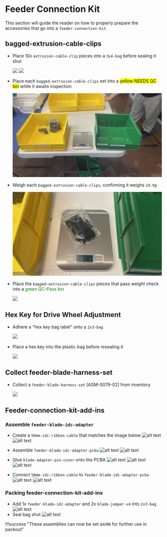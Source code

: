 # Feeder Connection Kit

This section will guide the reader on how to properly prepare the accessories that go into a `feeder-connection-kit`.

## bagged-extrusion-cable-clips

* Place 10x `extrusion-cable-clip` pieces into a `3x4-bag` before sealing it shut

	![](img/IMG_3667.png)
	![](img/IMG_3666.png)

* Place each `bagged-extrusion-cable-clips` set into a <span style="background-color:yellow"> yellow NEEDS QC bin</span> while it awaits inspection

	![](img/IMG_6181.jpeg)

* Weigh each `bagged-extrusion-cable-clips`, confirming it weighs `19.9g`

	![](img/IMG_6182.jpeg)

* Place the `bagged-extrusion-cable-clips` pieces that pass weight check into a <span style="color:green"> green QC-Pass bin</span>

	![](img/IMG_6185.jpg)

## Hex Key for Drive Wheel Adjustment

* Adhere a "hex key bag label" onto a `2x3-bag`

	![](img/IMG_3668.png)

* Place a hex key into the plastic bag before resealing it

	![](img/IMG_3669.png)

## Collect feeder-blade-harness-set

* Collect a `feeder-blade-harness-set` [ASM-0079-02] from inventory

	![](img/feeder-blade-harness-set-rev02.jpg)

## Feeder-connection-kit-add-ins

### Assemble `feeder-blade-idc-adapter`

- Create a `50mm-idc-ribbon-cable` that matches the image below
	![alt text](connection-kit-ph3.JPG)
	![alt text](connection-kit-ph5.JPG)
- Assemble `feeder-blade-idc-adapter-pcba`
	![alt text](connection-kit-ph1.JPG)
	![alt text](connection-kit-ph6.JPG)
- Glue `blade-adapter-pin-cover` onto the PCBA
	![alt text](connection-kit-ph7.JPG)
	![alt text](connection-kit-ph13.JPG)
	![alt text](connection-kit-ph4.JPG)

- Connect `50mm-idc-ribbon-cable` to `feeder-blade-idc-adapter-pcba`
	![alt text](connection-kit-ph2.JPG)
	![alt text](connection-kit-ph8.JPG)

### Packing feeder-connection-kit-add-ins
* Add 1x `feeder-blade-idc-adapter` and 2x `blade-jumper-v4` into `2x3-bag`
	![alt text](connection-kit-ph9.JPG)
* Seal bag shut
	![alt text](connection-kit-ph11.JPG)

!!!success "These assemblies can now be set aside for further use in packout"
